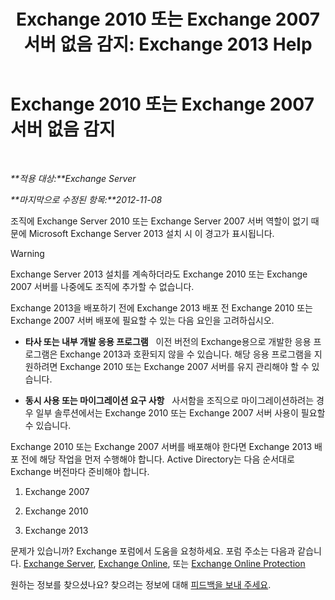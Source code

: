 ﻿---
title: 'Exchange 2010 또는 Exchange 2007 서버 없음 감지: Exchange 2013 Help'
TOCTitle: Exchange 2010 또는 Exchange 2007 서버 없음 감지
ms:assetid: 789cabab-c769-4a16-a6c8-3db82cff8861
ms:mtpsurl: https://technet.microsoft.com/ko-kr/library/ms.exch.setupreadiness.noe14serverwarning(v=EXCHG.150)
ms:contentKeyID: 50483494
ms.date: 05/22/2018
mtps_version: v=EXCHG.150
ms.translationtype: MT
---

# Exchange 2010 또는 Exchange 2007 서버 없음 감지

 

_**적용 대상:**Exchange Server_

_**마지막으로 수정된 항목:**2012-11-08_

조직에 Exchange Server 2010 또는 Exchange Server 2007 서버 역할이 없기 때문에 Microsoft Exchange Server 2013 설치 시 이 경고가 표시됩니다.


> [!WARNING]
> Exchange Server 2013 설치를 계속하더라도 Exchange 2010 또는 Exchange 2007 서버를 나중에도 조직에 추가할 수 없습니다.



Exchange 2013을 배포하기 전에 Exchange 2013 배포 전 Exchange 2010 또는 Exchange 2007 서버 배포에 필요할 수 있는 다음 요인을 고려하십시오.

  - **타사 또는 내부 개발 응용 프로그램**   이전 버전의 Exchange용으로 개발한 응용 프로그램은 Exchange 2013과 호환되지 않을 수 있습니다. 해당 응용 프로그램을 지원하려면 Exchange 2010 또는 Exchange 2007 서버를 유지 관리해야 할 수 있습니다.

  - **동시 사용 또는 마이그레이션 요구 사항**   사서함을 조직으로 마이그레이션하려는 경우 일부 솔루션에서는 Exchange 2010 또는 Exchange 2007 서버 사용이 필요할 수 있습니다.

Exchange 2010 또는 Exchange 2007 서버를 배포해야 한다면 Exchange 2013 배포 전에 해당 작업을 먼저 수행해야 합니다. Active Directory는 다음 순서대로 Exchange 버전마다 준비해야 합니다.

1.  Exchange 2007

2.  Exchange 2010

3.  Exchange 2013

문제가 있습니까? Exchange 포럼에서 도움을 요청하세요. 포럼 주소는 다음과 같습니다. [Exchange Server](https://go.microsoft.com/fwlink/p/?linkid=60612), [Exchange Online](https://go.microsoft.com/fwlink/p/?linkid=267542), 또는 [Exchange Online Protection](https://go.microsoft.com/fwlink/p/?linkid=285351)

원하는 정보를 찾으셨나요? 찾으려는 정보에 대해 [피드백을 보내 주세요](mailto:exsetuphelpfeedback@microsoft.com?subject=exchange%202013%20setup%20help%20feedback).

